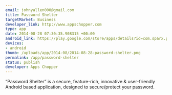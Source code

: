 ```yaml
--- 
email: johnyallen000@gmail.com
title: Password Shelter
targetMarket: Business
developer_link: http://www.appschopper.com
type: app
date: 2014-08-28 07:30:35.908315 +00:00
android_link: https://play.google.com/store/apps/details?id=com.sparx.passwordgn.activities
devices: 
- android
thumb: /uploads/app/2014-08/2014-08-28-password-shelter.png
permalink: /app/password-shelter
status: publish
developer: Apps Chopper
---
```


“Password Shelter” is a secure, feature-rich, innovative & user-friendly Android based application, designed to secure/protect your password.
